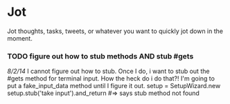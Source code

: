 # Jot
Jot thoughts, tasks, tweets, or whatever you want to quickly jot down in the moment.  

### TODO figure out how to stub methods AND stub #gets
_8/2/14_
I cannot figure out how to stub.
Once I do, i want to stub out the #gets method for terminal input.
How the heck do i do that?!
I'm going to put a fake_input_data method until I figure it out.
    setup = SetupWizard.new
    setup.stub('take input').and_return #=> says stub method not found
